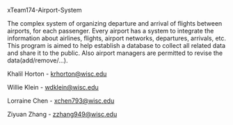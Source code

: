 xTeam174-Airport-System

The complex system of organizing departure and arrival of flights between airports, for each passenger.
Every airport has a system to integrate the information about airlines, flights, airport networks, departures, arrivals, etc. 
This program is aimed to help establish a database to collect all related data and share it to the public.
Also airport managers are permitted to revise the data(add/remove/…).

Khalil Horton - krhorton@wisc.edu

Willie Klein - wdklein@wisc.edu

Lorraine Chen - xchen793@wisc.edu

Ziyuan Zhang - zzhang949@wisc.edu


